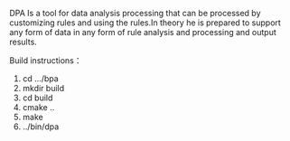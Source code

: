 DPA Is a tool for data analysis processing that can be processed by customizing rules 
and using the rules.In theory he is prepared to support any form of data in any form 
of rule analysis and processing and output results.

Build instructions：
1. cd .../bpa 
2. mkdir build
3. cd build
4. cmake ..
5. make
6. ../bin/dpa

